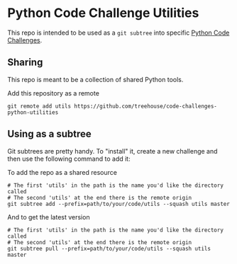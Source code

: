 # Python Code Challenge Utilities

This repo is intended to be used as a `git subtree` into specific [Python Code Challenges](https://github.com/treehouse/code-challenges-python).

## Sharing
This repo is meant to be a collection of shared Python tools.

Add this repository as a remote

```
git remote add utils https://github.com/treehouse/code-challenges-python-utilities
``` 



## Using as a subtree
Git subtrees are pretty handy.  To "install" it, create a new challenge and then use the following command to add it:

To add the repo as a shared resource
```
# The first 'utils' in the path is the name you'd like the directory called
# The second 'utils' at the end there is the remote origin 
git subtree add --prefix=path/to/your/code/utils --squash utils master
```

And to get the latest version
```
# The first 'utils' in the path is the name you'd like the directory called
# The second 'utils' at the end there is the remote origin 
git subtree pull --prefix=path/to/your/code/utils --squash utils master
```
